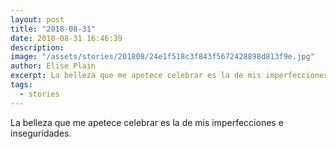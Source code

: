 ```yaml
---
layout: post
title: "2018-08-31"
date: 2018-08-31 16:46:39
description: 
image: "/assets/stories/201808/24e1f518c3f843f5672428898d813f9e.jpg"
author: Elise Plain
excerpt: La belleza que me apetece celebrar es la de mis imperfecciones e inseguridades.
tags: 
  - stories
---
```


La belleza que me apetece celebrar es la de mis imperfecciones e inseguridades.
<p></p>
